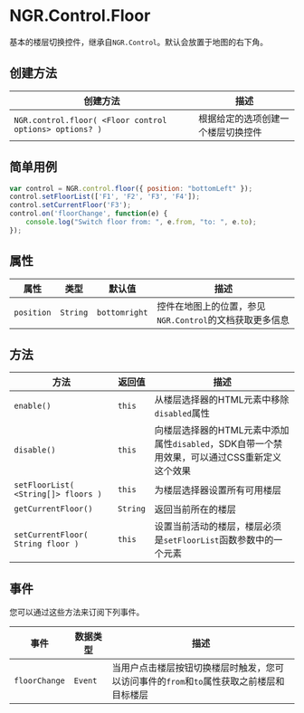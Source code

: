 # NGR.Control.Floor
基本的楼层切换控件，继承自`NGR.Control`。默认会放置于地图的右下角。

## 创建方法
| 创建方法 | 描述 |
| -- | -- |
| `NGR.control.floor( <Floor control options> options? )` | 根据给定的选项创建一个楼层切换控件 |

## 简单用例
```javascript
var control = NGR.control.floor({ position: "bottomLeft" });
control.setFloorList(['F1', 'F2', 'F3', 'F4']);
control.setCurrentFloor('F3');
control.on('floorChange', function(e) {
    console.log("Switch floor from: ", e.from, "to: ", e.to);
});
```

## 属性
| 属性 | 类型 | 默认值 | 描述 |
| -- | -- | -- | -- |
| `position` | `String` | `bottomright` | 控件在地图上的位置，参见`NGR.Control`的文档获取更多信息 |

## 方法
| 方法 | 返回值 | 描述 |
| -- | -- | -- |
| `enable()` | `this` | 从楼层选择器的HTML元素中移除`disabled`属性 |
| `disable()` | `this` | 向楼层选择器的HTML元素中添加属性`disabled`，SDK自带一个禁用效果，可以通过CSS重新定义这个效果 |
| `setFloorList( <String[]> floors )` | `this` | 为楼层选择器设置所有可用楼层 |
| `getCurrentFloor()` | `String` | 返回当前所在的楼层 |
| `setCurrentFloor( String floor )` | `this` | 设置当前活动的楼层，楼层必须是`setFloorList`函数参数中的一个元素 |

## 事件
您可以通过这些方法来订阅下列事件。

| 事件 | 数据类型 | 描述 |
| -- | -- | -- |
| `floorChange` | `Event` | 当用户点击楼层按钮切换楼层时触发，您可以访问事件的`from`和`to`属性获取之前楼层和目标楼层 |
